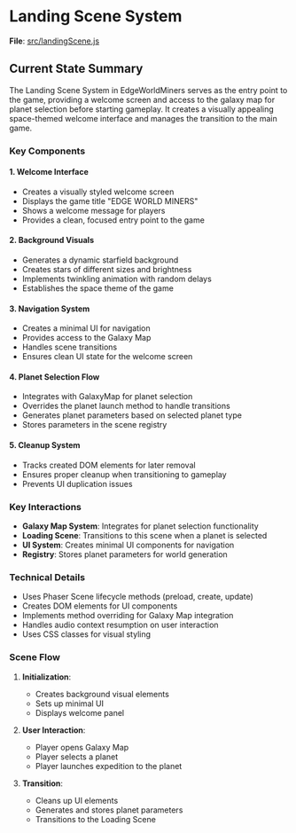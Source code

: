 # Landing Scene System

**File**: [src/landingScene.js](../src/landingScene.js)

## Current State Summary

The Landing Scene System in EdgeWorldMiners serves as the entry point to the game, providing a welcome screen and access to the galaxy map for planet selection before starting gameplay. It creates a visually appealing space-themed welcome interface and manages the transition to the main game.

### Key Components

#### 1. Welcome Interface
- Creates a visually styled welcome screen
- Displays the game title "EDGE WORLD MINERS"
- Shows a welcome message for players
- Provides a clean, focused entry point to the game

#### 2. Background Visuals
- Generates a dynamic starfield background
- Creates stars of different sizes and brightness
- Implements twinkling animation with random delays
- Establishes the space theme of the game

#### 3. Navigation System
- Creates a minimal UI for navigation
- Provides access to the Galaxy Map
- Handles scene transitions
- Ensures clean UI state for the welcome screen

#### 4. Planet Selection Flow
- Integrates with GalaxyMap for planet selection
- Overrides the planet launch method to handle transitions
- Generates planet parameters based on selected planet type
- Stores parameters in the scene registry

#### 5. Cleanup System
- Tracks created DOM elements for later removal
- Ensures proper cleanup when transitioning to gameplay
- Prevents UI duplication issues

### Key Interactions

- **Galaxy Map System**: Integrates for planet selection functionality
- **Loading Scene**: Transitions to this scene when a planet is selected
- **UI System**: Creates minimal UI components for navigation
- **Registry**: Stores planet parameters for world generation

### Technical Details

- Uses Phaser Scene lifecycle methods (preload, create, update)
- Creates DOM elements for UI components
- Implements method overriding for Galaxy Map integration
- Handles audio context resumption on user interaction
- Uses CSS classes for visual styling

### Scene Flow

1. **Initialization**:
   - Creates background visual elements
   - Sets up minimal UI
   - Displays welcome panel

2. **User Interaction**:
   - Player opens Galaxy Map
   - Player selects a planet
   - Player launches expedition to the planet

3. **Transition**:
   - Cleans up UI elements
   - Generates and stores planet parameters
   - Transitions to the Loading Scene 